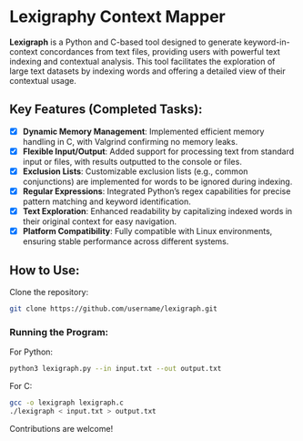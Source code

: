 # Lexigraphy Context Mapper

**Lexigraph** is a Python and C-based tool designed to generate keyword-in-context concordances from text files, providing users with powerful text indexing and contextual analysis. This tool facilitates the exploration of large text datasets by indexing words and offering a detailed view of their contextual usage.

## Key Features (Completed Tasks):
- [x] **Dynamic Memory Management**: Implemented efficient memory handling in C, with Valgrind confirming no memory leaks.
- [x] **Flexible Input/Output**: Added support for processing text from standard input or files, with results outputted to the console or files.
- [x] **Exclusion Lists**: Customizable exclusion lists (e.g., common conjunctions) are implemented for words to be ignored during indexing.
- [x] **Regular Expressions**: Integrated Python’s regex capabilities for precise pattern matching and keyword identification.
- [x] **Text Exploration**: Enhanced readability by capitalizing indexed words in their original context for easy navigation.
- [x] **Platform Compatibility**: Fully compatible with Linux environments, ensuring stable performance across different systems.

## How to Use:
Clone the repository:
```bash
git clone https://github.com/username/lexigraph.git
```

### Running the Program:
For Python:
```bash
python3 lexigraph.py --in input.txt --out output.txt
```

For C:
```bash
gcc -o lexigraph lexigraph.c
./lexigraph < input.txt > output.txt
```

Contributions are welcome!

